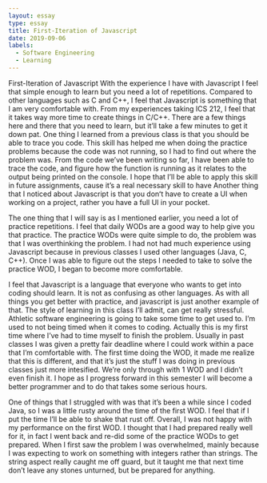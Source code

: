 ```yaml
---
layout: essay
type: essay
title: First-Iteration of Javascript
date: 2019-09-06
labels:
  - Software Engineering
  - Learning
---
```

First-Iteration of Javascript
With the experience I have with Javascript I feel that simple enough to learn but you need a lot of repetitions. Compared to other languages such as C and C++, I feel that Javascript is something that I am very comfortable with. From my experiences taking ICS 212, I feel that it takes way more time to create things in C/C++. There are a few things here and there that you need to learn, but it’ll take a few minutes to get it down pat. One thing I learned from a previous class is that you should be able to trace you code. This skill has helped me when doing the practice problems because the code was not running, so I had to find out where the problem was. From the code we’ve been writing so far, I have been able to trace the code, and figure how the function is running as it relates to the output being printed on the console. I hope that I’ll be able to apply this skill in future assignments, cause it’s a real necessary skill to have  Another thing that I noticed about Javascript is that you donʻt have to create a UI when working on a project, rather you have a full UI in your pocket. 

The one thing that I will say is as I mentioned earlier, you need a lot of practice repetitions. I feel that daily WODs are a good way to help give you that practice. The practice WODs were quite simple to do, the problem was that I was overthinking the problem. I had not had much experience using Javascript because in previous classes I used other languages (Java, C, C++). Once I was able to figure out the steps I needed to take to solve the practice WOD, I began to become more comfortable.

I feel that Javascript is a language that everyone who wants to get into coding should learn. It is not as confusing as other languages. As with all things you get better with practice, and javascript is just another example of that. The style of learning in this class I’ll admit, can get really stressful. Athletic software engineering is going to take some time to get used to. I’m used to not being timed when it comes to coding. Actually this is my first time where I’ve had to time myself to finish the problem. Usually in past classes I was given a pretty fair deadline where I could work within a pace that I’m comfortable with. The first time doing the WOD, it made me realize that this is different, and that it’s just the stuff I was doing in previous classes just more intesified. We’re only through with 1 WOD and I didn’t even finish it. I hope as I progress forward in this semester I will become a better programmer and to do that takes some serious hours. 

One of things that I struggled with was that it’s been a while since I coded Java, so I was a little rusty around the time of the first WOD. I feel that if I put the time I’ll be able to shake that rust off. Overall, I was not happy with my performance on the first WOD. I thought that I had prepared really well for it, in fact I went back and re-did some of the practice WODs to get prepared. When I first saw the problem I was overwhelmed, mainly because I was expecting to work on something with integers rather than strings. The string aspect really caught me off guard, but it taught me that next time don’t leave any stones unturned, but be prepared for anything. 

